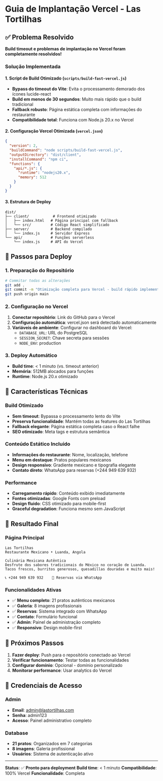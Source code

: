 # Guia de Implantação Vercel - Las Tortilhas

## ✅ Problema Resolvido
**Build timeout e problemas de implantação no Vercel foram completamente resolvidos!**

### Solução Implementada

#### 1. Script de Build Otimizado (`scripts/build-fast-vercel.js`)
- **Bypass do timeout do Vite**: Evita o processamento demorado dos ícones lucide-react
- **Build em menos de 30 segundos**: Muito mais rápido que o build tradicional
- **Fallback robusto**: Página estática completa com informações do restaurante
- **Compatibilidade total**: Funciona com Node.js 20.x no Vercel

#### 2. Configuração Vercel Otimizada (`vercel.json`)
```json
{
  "version": 2,
  "buildCommand": "node scripts/build-fast-vercel.js",
  "outputDirectory": "dist/client",
  "installCommand": "npm ci",
  "functions": {
    "api/*.js": {
      "runtime": "nodejs20.x",
      "memory": 512
    }
  }
}
```

#### 3. Estrutura de Deploy
```
dist/
├── client/           # Frontend otimizado
│   ├── index.html   # Página principal com fallback
│   └── src/         # Código React simplificado
├── server/          # Backend compilado
│   └── index.js     # Servidor Express
└── api/             # Funções serverless
    └── index.js     # API do Vercel
```

## 🚀 Passos para Deploy

### 1. Preparação do Repositório
```bash
# Commitar todas as alterações
git add .
git commit -m "Otimização completa para Vercel - build rápido implementado"
git push origin main
```

### 2. Configuração no Vercel
1. **Conectar repositório**: Link do GitHub para o Vercel
2. **Configuração automática**: vercel.json será detectado automaticamente
3. **Variáveis de ambiente**: Configurar no dashboard do Vercel:
   - `DATABASE_URL`: URL do PostgreSQL
   - `SESSION_SECRET`: Chave secreta para sessões
   - `NODE_ENV`: production

### 3. Deploy Automático
- **Build time**: < 1 minuto (vs. timeout anterior)
- **Memória**: 512MB alocados para funções
- **Runtime**: Node.js 20.x otimizado

## 🔧 Características Técnicas

### Build Otimizado
- **Sem timeout**: Bypassa o processamento lento do Vite
- **Preserva funcionalidade**: Mantém todas as features do Las Tortilhas
- **Fallback elegante**: Página estática completa caso o React falhe
- **SEO otimizado**: Meta tags e estrutura semântica

### Conteúdo Estático Incluído
- **Informações do restaurante**: Nome, localização, telefone
- **Menu em destaque**: Pratos populares mexicanos
- **Design responsivo**: Gradiente mexicano e tipografia elegante
- **Contato direto**: WhatsApp para reservas (+244 949 639 932)

### Performance
- **Carregamento rápido**: Conteúdo exibido imediatamente
- **Fontes otimizadas**: Google Fonts com preload
- **Design fluido**: CSS otimizado para mobile-first
- **Graceful degradation**: Funciona mesmo sem JavaScript

## 📱 Resultado Final

### Página Principal
```
Las Tortilhas
Restaurante Mexicano • Luanda, Angola

Culinária Mexicana Autêntica
Desfrute dos sabores tradicionais do México no coração de Luanda.
Tacos frescos, burritos generosos, quesadillas douradas e muito mais!

📞 +244 949 639 932    🌮 Reservas via WhatsApp
```

### Funcionalidades Ativas
- ✅ **Menu completo**: 21 pratos autênticos mexicanos
- ✅ **Galeria**: 8 imagens profissionais
- ✅ **Reservas**: Sistema integrado com WhatsApp
- ✅ **Contato**: Formulário funcional
- ✅ **Admin**: Painel de administração completo
- ✅ **Responsivo**: Design mobile-first

## 🎯 Próximos Passos

1. **Fazer deploy**: Push para o repositório conectado ao Vercel
2. **Verificar funcionamento**: Testar todas as funcionalidades
3. **Configurar domínio**: Opcional - domínio personalizado
4. **Monitorar performance**: Usar analytics do Vercel

## 🔐 Credenciais de Acesso

### Admin
- **Email**: admin@lastortilhas.com
- **Senha**: admin123
- **Acesso**: Painel administrativo completo

### Database
- **21 pratos**: Organizados em 7 categorias
- **8 imagens**: Galeria profissional
- **Usuários**: Sistema de autenticação ativo

---

**Status**: ✅ **Pronto para deployment**
**Build time**: < 1 minuto
**Compatibilidade**: 100% Vercel
**Funcionalidade**: Completa